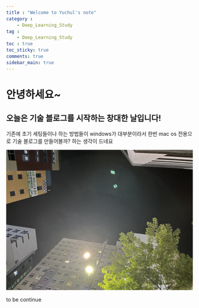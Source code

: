 ```yaml
---
title : "Welcome to Yuchul's note"
category :
    - Deep_Learning_Study
tag :
    - Deep_Learning_Study
toc : true
toc_sticky: true
comments: true
sidebar_main: true
---
```


# 안녕하세요~
## 오늘은 기술 블로그를 시작하는 창대한 날입니다!

기존에 초기 세팅들이나 하는 방법들이 windows가 대부분이라서 한번 mac os 전용으로 기술 블로그를 만들어볼까?
하는 생각이 드네요
<p align="center"><img src="/MYPICS/firstsettings/1.jpg" width = "600" ></p>

to be continue